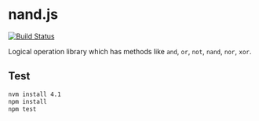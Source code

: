 # nand.js

[![Build Status](https://travis-ci.org/atmarksharp/nand.svg?branch=nand-js)](https://travis-ci.org/atmarksharp/nand?branch=nand-js)

Logical operation library which has methods like `and`, `or`, `not`, `nand`, `nor`, `xor`.

## Test

```bash
nvm install 4.1
npm install
npm test
```
